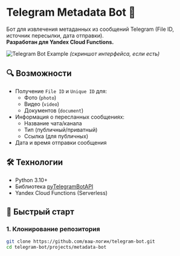 # Telegram Metadata Bot 🤖

Бот для извлечения метаданных из сообщений Telegram (File ID, источник пересылки, дата отправки).  
**Разработан для Yandex Cloud Functions.**

![Telegram Bot Example](https://i.imgur.com/EXAMPLE.jpg) *(скриншот интерфейса, если есть)*

## 🔍 Возможности
- Получение `File ID` и `Unique ID` для:
  - Фото (`photo`)
  - Видео (`video`)
  - Документов (`document`)
- Информация о пересланных сообщениях:
  - Название чата/канала
  - Тип (публичный/приватный)
  - Ссылка (для публичных)
- Дата и время отправки сообщения

## 🛠 Технологии
- Python 3.10+
- Библиотека [pyTelegramBotAPI](https://github.com/eternnoir/pyTelegramBotAPI)
- Yandex Cloud Functions (Serverless)

## 🚀 Быстрый старт
### 1. Клонирование репозитория
```bash
git clone https://github.com/ваш-логин/telegram-bot.git
cd telegram-bot/projects/metadata-bot

